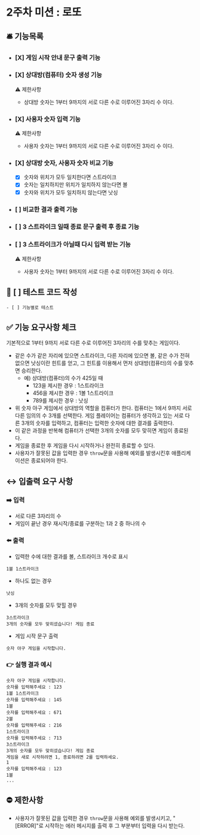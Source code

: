 # 2주차 미션 : 로또

## 🛎 기능목록

- ### [X] 게임 시작 안내 문구 출력 기능

- ### [X] 상대방(컴퓨터) 숫자 생성 기능  
    ⚠️ 제한사항  
    - 상대방 숫자는 1부터 9까지의 서로 다른 수로 이루어진 3자리 수 이다.

- ### [X] 사용자 숫자 입력 기능  
    ⚠️ 제한사항  
    - 사용자 숫자는 1부터 9까지의 서로 다른 수로 이루어진 3자리 수 이다.

- ### [X] 상대방 숫자, 사용자 숫자 비교 기능
    - [X] 숫자와 위치가 모두 일치한다면 스트라이크
    - [X] 숫자는 일치하지만 위치가 일치하지 않는다면 볼
    - [X] 숫자와 위치가 모두 일치하지 않는다면 낫싱    

- ### [ ] 비교한 결과 출력 기능

- ### [ ] 3 스트라이크 일때 종료 문구 출력 후 종료 기능

- ### [ ] 3 스트라이크가 아닐때 다시 입력 받는 기능  
    ⚠️ 제한사항  
    - 사용자 숫자는 1부터 9까지의 서로 다른 수로 이루어진 3자리 수 이다.

## 🥽 [ ] 테스트 코드 작성  
    - [ ] 기능별로 테스트


## ✅ 기능 요구사항 체크

기본적으로 1부터 9까지 서로 다른 수로 이루어진 3자리의 수를 맞추는 게임이다.

- 같은 수가 같은 자리에 있으면 스트라이크, 다른 자리에 있으면 볼, 같은 수가 전혀 없으면 낫싱이란 힌트를 얻고, 그 힌트를 이용해서 먼저 상대방(컴퓨터)의 수를 맞추면 승리한다.
  - 예) 상대방(컴퓨터)의 수가 425일 때
    - 123을 제시한 경우 : 1스트라이크
    - 456을 제시한 경우 : 1볼 1스트라이크
    - 789를 제시한 경우 : 낫싱
- 위 숫자 야구 게임에서 상대방의 역할을 컴퓨터가 한다. 컴퓨터는 1에서 9까지 서로 다른 임의의 수 3개를 선택한다. 게임 플레이어는 컴퓨터가 생각하고 있는 서로 다른 3개의 숫자를 입력하고, 컴퓨터는 입력한 숫자에 대한
  결과를 출력한다.
- 이 같은 과정을 반복해 컴퓨터가 선택한 3개의 숫자를 모두 맞히면 게임이 종료된다.
- 게임을 종료한 후 게임을 다시 시작하거나 완전히 종료할 수 있다.
- 사용자가 잘못된 값을 입력한 경우 `throw`문을 사용해 예외를 발생시킨후 애플리케이션은 종료되어야 한다.


## ↔️ 입출력 요구 사항

### ➡️ 입력

- 서로 다른 3자리의 수
- 게임이 끝난 경우 재시작/종료를 구분하는 1과 2 중 하나의 수

### ⬅️ 출력

- 입력한 수에 대한 결과를 볼, 스트라이크 개수로 표시

```
1볼 1스트라이크
```

- 하나도 없는 경우

```
낫싱
```

- 3개의 숫자를 모두 맞힐 경우

```
3스트라이크
3개의 숫자를 모두 맞히셨습니다! 게임 종료
```

- 게임 시작 문구 출력

```
숫자 야구 게임을 시작합니다.
```


### 👉 실행 결과 예시

```
숫자 야구 게임을 시작합니다.
숫자를 입력해주세요 : 123
1볼 1스트라이크
숫자를 입력해주세요 : 145
1볼
숫자를 입력해주세요 : 671
2볼
숫자를 입력해주세요 : 216
1스트라이크
숫자를 입력해주세요 : 713
3스트라이크
3개의 숫자를 모두 맞히셨습니다! 게임 종료
게임을 새로 시작하려면 1, 종료하려면 2를 입력하세요.
1
숫자를 입력해주세요 : 123
1볼
...
```

## ⛔️ 제한사항

- 사용자가 잘못된 값을 입력한 경우 `throw`문을 사용해 예외를 발생시키고, "[ERROR]"로 시작하는 에러 메시지를 출력 후 그 부분부터 입력을 다시 받는다.
